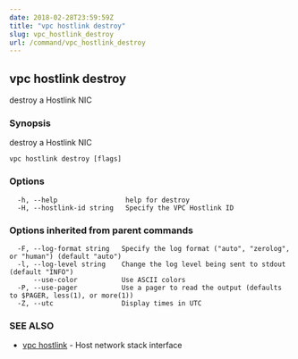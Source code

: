 ```yaml
---
date: 2018-02-28T23:59:59Z
title: "vpc hostlink destroy"
slug: vpc_hostlink_destroy
url: /command/vpc_hostlink_destroy
---
```

## vpc hostlink destroy

destroy a Hostlink NIC

### Synopsis


destroy a Hostlink NIC

```
vpc hostlink destroy [flags]
```

### Options

```
  -h, --help                 help for destroy
  -H, --hostlink-id string   Specify the VPC Hostlink ID
```

### Options inherited from parent commands

```
  -F, --log-format string   Specify the log format ("auto", "zerolog", or "human") (default "auto")
  -l, --log-level string    Change the log level being sent to stdout (default "INFO")
      --use-color           Use ASCII colors
  -P, --use-pager           Use a pager to read the output (defaults to $PAGER, less(1), or more(1))
  -Z, --utc                 Display times in UTC
```

### SEE ALSO
* [vpc hostlink](/command/vpc_hostlink)	 - Host network stack interface

